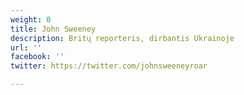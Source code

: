 ```yaml
---
weight: 0
title: John Sweeney
description: Britų reporteris, dirbantis Ukrainoje
url: ''
facebook: ''
twitter: https://twitter.com/johnsweeneyroar

---
```

